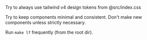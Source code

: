 Try to always use tailwind v4 design tokens from @src/index.css

Try to keep components minimal and consistent. Don't make new components unless strictly necessary. 

Run `make lf` frequently (from the root dir).